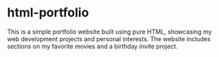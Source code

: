 # html-portfolio
This is a simple portfolio website built using pure HTML, showcasing my web development projects and personal interests. The website includes sections on my favorite movies and a birthday invite project.
